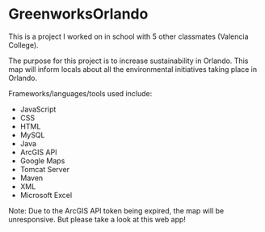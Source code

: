 # GreenworksOrlando
This is a project I worked on in school with 5 other classmates (Valencia College).

The purpose for this project is to increase sustainability in Orlando.
This map will inform locals about all the environmental initiatives taking place in Orlando.

Frameworks/languages/tools used include:

- JavaScript
- CSS
- HTML
- MySQL
- Java
- ArcGIS API
- Google Maps
- Tomcat Server
- Maven
- XML
- Microsoft Excel


Note: Due to the ArcGIS API token being expired, the map will be unresponsive. But please take a look at this web app!
